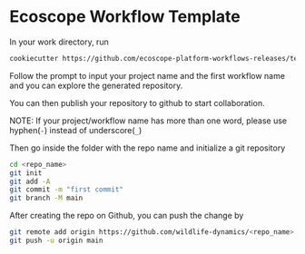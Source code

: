 # Ecoscope Workflow Template 

In your work directory, run

```bash
cookiecutter https://github.com/ecoscope-platform-workflows-releases/template
```

Follow the prompt to input your project name and the first workflow name and you can explore the generated repository.

You can then publish your repository to github to start collaboration.

NOTE: If your project/workflow name has more than one word, please use hyphen(`-`) instead of underscore(`_`)

Then go inside the folder with the repo name and initialize a git repository

```bash
cd <repo_name>
git init
git add -A
git commit -m "first commit"
git branch -M main
```

After creating the repo on Github, you can push the change by
```bash
git remote add origin https://github.com/wildlife-dynamics/<repo_name>.git
git push -u origin main
```